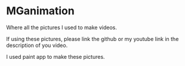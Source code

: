# MGanimation
Where all the pictures I used to make videos.

If using these pictures, please link the github or my youtube link in the description of you video.

I used paint app to make these pictures.
